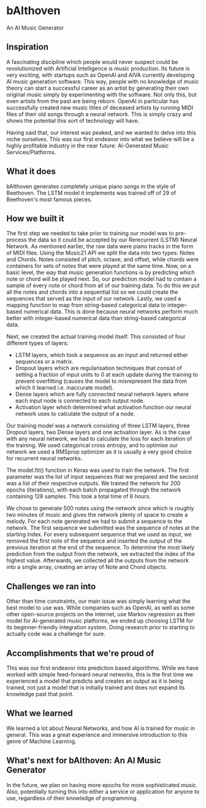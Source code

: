# bAIthoven
An AI Music Generator

## Inspiration

A fascinating discipline which people would never suspect could be revolutionized with Artificial Intelligence is music production. Its future is very exciting, with startups such as OpenAI and AIVA currently developing AI music generation software. This way, people with no knowledge of music theory can start a successful career as an artist by generating their own original music simply by experimenting with the software. Not only this, but even artists from the past are being reborn. OpenAI in particular has successfully created new music titles of deceased artists by running MIDI files of their old songs through a neural network. This is simply crazy and shows the potential this sort of technology will have. 

Having said that, our interest was peaked, and we wanted to delve into this niche ourselves. This was our first endeavor into what we believe will be a highly profitable industry in the near future: AI-Generated Music Services/Platforms.

## What it does

bAIthoven generates completely unique piano songs in the style of Beethoven. The LSTM model it implements was trained off of 29 of Beethoven's most famous pieces.

## How we built it

The first step we needed to take prior to training our model was to pre-process the data so it could be accepted by our Rerecurrent (LSTM) Neural Network. As mentioned earlier, the raw data were piano tracks in the form of MIDI files. Using the Music21 API we split the data into two types: Notes and Chords. Notes consisted of pitch, octave, and offset, while chords were containers for sets of notes that were played at the same time. Now, on a basic level, the way that music generation functions is by predicting which note or chord will be played next. So, our prediction model had to contain a sample of every note or chord from all of our training data. To do this we put all the notes and chords into a sequential list so we could create the sequences that served as the input of our network. Lastly, we used a mapping function to map from string-based categorical data to integer-based numerical data. This is done because neural networks perform much better with integer-based numerical data than string-based categorical data.

Next, we created the actual training model itself. This consisted of four different types of layers:
- LSTM layers, which took a sequence as an input and returned either sequences or a matrix.
- Dropout layers which are regularisation techniques that consist of setting a fraction of input units to 0 at each update during the training to prevent overfitting (causes the model to misrepresent the data from which it learned i.e. inaccurate model). 
- Dense layers which are fully connected neural network layers where each input node is connected to each output node.
- Activation layer which determined what activation function our neural network uses to calculate the output of a node.

Our training model was a network consisting of three LSTM layers, three Dropout layers, two Dense layers and one activation layer. As is the case with any neural network, we had to calculate the loss for each iteration of the training. We used categorical cross entropy, and to optimise our network we used a RMSprop optimizer as it is usually a very good choice for recurrent neural networks.

The model.fit() function in Keras was used to train the network. The first parameter was the list of input sequences that we prepared and the second was a list of their respective outputs. We trained the network for 200 epochs (iterations), with each batch propagated through the network containing 128 samples. This took a total time of 6 hours. 

We chose to generate 500 notes using the network since which is roughly two minutes of music and gives the network plenty of space to create a melody. For each note generated we had to submit a sequence to the network. The first sequence we submitted was the sequence of notes at the starting index. For every subsequent sequence that we used as input, we removed the first note of the sequence and inserted the output of the previous iteration at the end of the sequence. To determine the most likely prediction from the output from the network, we extracted the index of the highest value. Afterwards, we collected all the outputs from the network into a single array, creating an array of Note and Chord objects. 

## Challenges we ran into

Other than time constraints, our main issue was simply learning what the best model to use was. While companies such as OpenAI, as well as some other open-source projects on the internet, use Markov regression as their model for AI-generated music platforms, we ended up choosing LSTM for its beginner-friendly integration system. Doing research prior to starting to actually code was a challenge for sure. 

## Accomplishments that we're proud of

This was our first endeavor into prediction based algorithms. While we have worked with simple feed-forward neural networks, this is the first time we experienced a model that predicts and creates an output as it is being trained, not just a model that is initially trained and does not expand its knowledge past that point. 

## What we learned

We learned a lot about Neural Networks, and how AI is trained for music in general. This was a great experience and immersive introduction to this genre of Machine Learning. 

## What's next for bAIthoven: An AI Music Generator

In the future, we plan on having more epochs for more sophisticated music. Also, potentially turning this into either a service or application for anyone to use, regardless of their knowledge of programming.

